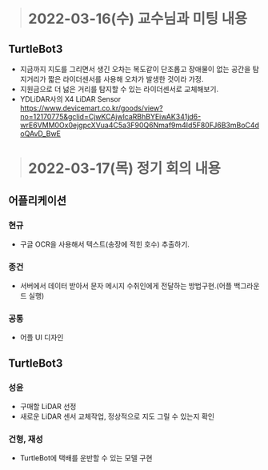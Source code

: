 ># 2022-03-16(수) 교수님과 미팅 내용

## TurtleBot3
* 지금까지 지도를 그리면서 생긴 오차는 복도같이 단조롭고 장애물이 없는 공간을 탐지거리가 짧은 라이더센서를 사용해 오차가 발생한 것이라 가정.
* 지원금으로 더 넗은 거리를 탐지할 수 있는 라이더센서로 교체해보기.
* YDLiDAR사의 X4 LiDAR Sensor</br>
https://www.devicemart.co.kr/goods/view?no=12170775&gclid=CjwKCAjwlcaRBhBYEiwAK341jd6-wrE6VMM0Ox0ejgpcXVua4C5a3F90Q6Nmaf9m4Id5F80FJ6B3mBoC4doQAvD_BwE

># 2022-03-17(목) 정기 회의 내용

## 어플리케이션
### 현규
* 구글 OCR을 사용해서 텍스트(송장에 적힌 호수) 추출하기.
### 종건
* 서버에서 데이터 받아서 문자 메시지 수취인에게 전달하는 방법구현.(어플 백그라운드 실행)
### 공통
* 어플 UI 디자인

## TurtleBot3
### 성윤
* 구매할 LiDAR 선정
* 새로운 LiDAR 센서 교체작업, 정상적으로 지도 그릴 수 있는지 확인

### 건형, 재성
* TurtleBot에 택배를 운반할 수 있는 모델 구현 
